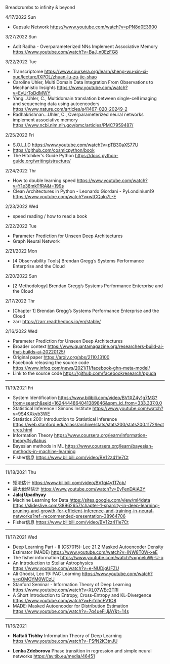 Breadcrumbs to infinity &amp; beyond

4/17/2022 Sun
* Capsule Network https://www.youtube.com/watch?v=pPN8d0E3900


3/27/2022 Sun
* Adit Radha - Overparameterized NNs Implement Associative Memory https://www.youtube.com/watch?v=BaJ_n0EzFG8

3/22/2022 Tue
* Transcriptome https://www.coursera.org/learn/sheng-wu-xin-xi-xue/lecture/IXPOL/zhuan-lu-zu-jie-shao
* Caroline Uhler, Multi Domain Data Integration From Observations to Mechanistic Insights https://www.youtube.com/watch?v=EyUrToDdMWY
* Yang...Uhler, C., Multidomain translation between single-cell imaging and sequencing data using autoencoders https://www.nature.com/articles/s41467-020-20249-2
* Radhakrishnan...Uhler, C., Overparameterized neural networks implement associative memory https://www.ncbi.nlm.nih.gov/pmc/articles/PMC7959487/


2/25/2022 Fri
* S.O.L.I.D https://www.youtube.com/watch?v=pTB30aXS77U
* https://github.com/cosmicpython/book
* The Hitchiker's Guide Python https://docs.python-guide.org/writing/structure/

2/24/2022 Thr
* How to double learning speed https://www.youtube.com/watch?v=Y1e38mkTfRA&t=199s
* Clean Architectures in Python - Leonardo Giordani - PyLondinium19 https://www.youtube.com/watch?v=wtCQalq7L-E

2/23/2022 Wed
* speed reading / how to read a book

2/22/2022 Tue
* Parameter Prediction for Unseen Deep Architectures
* Graph Neural Network

2/21/2022 Mon
* [4 Observability Tools] Brendan Gregg’s Systems Performance Enterprise and the Cloud

2/20/2022 Sun
* [2 Methodology] Brendan Gregg’s Systems Performance Enterprise and the Cloud


2/17/2022 Thr
* [Chapter 1] Brendan Gregg’s Systems Performance Enterprise and the Cloud
* zarr https://zarr.readthedocs.io/en/stable/



2/16/2022 Wed
* Parameter Prediction for Unseen Deep Architectures
* Broader context https://www.quantamagazine.org/researchers-build-ai-that-builds-ai-20220125/
* Original paper https://arxiv.org/abs/2110.13100
* Facebook releasing the source code https://www.infoq.com/news/2021/11/facebook-ghn-meta-model/
* Link to the source code https://github.com/facebookresearch/ppuda


---------------
11/19/2021 Fri
* System Identification https://www.bilibili.com/video/BV1XZ4y1g7MG?from=search&seid=1624444864041389846&spm_id_from=333.337.0.0
* Statistical Inference I Simons Institute https://www.youtube.com/watch?v=9S4KXkyb3WE
* Statistics 200: Introduction to Statistical Inference https://web.stanford.edu/class/archive/stats/stats200/stats200.1172/lectures.html
* Information Theory https://www.coursera.org/learn/information-theory#syllabus
* Bayesian methods in ML https://www.coursera.org/learn/bayesian-methods-in-machine-learning
* Fisher信息 https://www.bilibili.com/video/BV12z411e7Ct
-----------
11/18/2021 Thu
* 矩法估计 https://www.bilibili.com/video/BV1qi4y1T7ob/
* 最大似然估计 https://www.youtube.com/watch?v=EyFenDAiA3Y
* **Jalaj Upadhyay** 
* Machine Learning for Data https://sites.google.com/view/ml4data
  https://slideslive.com/38962657/chapter-1-sparsity-in-deep-learning-pruning-and-growth-for-efficient-inference-and-training-in-neural-networks?ref=recommended-presentation-38964706
* Fisher信息 https://www.bilibili.com/video/BV12z411e7Ct

-----------
11/17/2021 Wed
 * Deep Learning Part - II (CS7015): Lec 21.2 Masked Autoencoder Density Estimator (MADE)
   https://www.youtube.com/watch?v=lNW8T0W-xeE
 * The fisher information
   https://www.youtube.com/watch?v=pneluWj-U-o
 * An Introduction to Stellar Astrophysics
   https://www.youtube.com/watch?v=e-NUDjgUFZU
 * Ali Ghodsi, Lec 19: PAC Learning
   https://www.youtube.com/watch?v=qOMOYM0WCzU
 * Stanford Seminar - Information Theory of Deep Learning
   https://www.youtube.com/watch?v=XL07WEc2TRI
 * A Short Introduction to Entropy, Cross-Entropy and KL-Divergence
   https://www.youtube.com/watch?v=ErfnhcEV1O8
 * MADE: Masked Autoencoder for Distribution Estimation
   https://www.youtube.com/watch?v=7q4ueFiJjAY&t=14s
   
   

---------
11/16/2021 
  * **Naftali Tishby** Information Theory of Deep Learning
    https://www.youtube.com/watch?v=FSfN2K3tnJU

  * **Lenka Zdeborova**
    Phase transition in regression and simple neural networks
    https://av.tib.eu/media/46451
